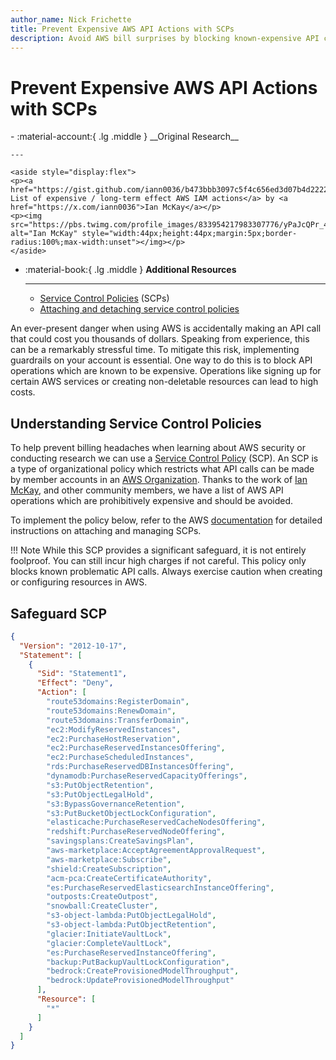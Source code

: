 ```yaml
---
author_name: Nick Frichette
title: Prevent Expensive AWS API Actions with SCPs
description: Avoid AWS bill surprises by blocking known-expensive API calls with an SCP.
---
```


# Prevent Expensive AWS API Actions with SCPs

<div class="grid cards" markdown>
-   :material-account:{ .lg .middle } __Original Research__

    ---

    <aside style="display:flex">
    <p><a href="https://gist.github.com/iann0036/b473bbb3097c5f4c656ed3d07b4d2222"> List of expensive / long-term effect AWS IAM actions</a> by <a href="https://x.com/iann0036">Ian McKay</a></p>
    <p><img src="https://pbs.twimg.com/profile_images/833954217983307776/yPaJcQPr_400x400.jpg" alt="Ian McKay" style="width:44px;height:44px;margin:5px;border-radius:100%;max-width:unset"></img></p>
    </aside>

-   :material-book:{ .lg .middle } __Additional Resources__

    ---

    - [Service Control Policies](https://docs.aws.amazon.com/organizations/latest/userguide/orgs_manage_policies_scps.html) (SCPs)
    - [Attaching and detaching service control policies](https://docs.aws.amazon.com/organizations/latest/userguide/orgs_manage_policies_scps_attach.html)
</div>

An ever-present danger when using AWS is accidentally making an API call that could cost you thousands of dollars. Speaking from experience, this can be a remarkably stressful time. To mitigate this risk, implementing guardrails on your account is essential. One way to do this is to block API operations which are known to be expensive. Operations like signing up for certain AWS services or creating non-deletable resources can lead to high costs.

## Understanding Service Control Policies

To help prevent billing headaches when learning about AWS security or conducting research we can use a [Service Control Policy](https://docs.aws.amazon.com/organizations/latest/userguide/orgs_manage_policies_scps.html) (SCP). An SCP is a type of organizational policy which restricts what API calls can be made by member accounts in an [AWS Organization](/aws/general-knowledge/aws_organizations_defaults/). Thanks to the work of [Ian McKay](https://x.com/iann0036), and other community members, we have a list of AWS API operations which are prohibitively expensive and should be avoided. 

To implement the policy below, refer to the AWS [documentation](https://docs.aws.amazon.com/organizations/latest/userguide/orgs_manage_policies_scps_attach.html) for detailed instructions on attaching and managing SCPs.

!!! Note
    While this SCP provides a significant safeguard, it is not entirely foolproof. You can still incur high charges if not careful. This policy only blocks known problematic API calls. Always exercise caution when creating or configuring resources in AWS.

## Safeguard SCP

```json
{
  "Version": "2012-10-17",
  "Statement": [
    {
      "Sid": "Statement1",
      "Effect": "Deny",
      "Action": [
        "route53domains:RegisterDomain",
        "route53domains:RenewDomain",
        "route53domains:TransferDomain",
        "ec2:ModifyReservedInstances",
        "ec2:PurchaseHostReservation",
        "ec2:PurchaseReservedInstancesOffering",
        "ec2:PurchaseScheduledInstances",
        "rds:PurchaseReservedDBInstancesOffering",
        "dynamodb:PurchaseReservedCapacityOfferings",
        "s3:PutObjectRetention",
        "s3:PutObjectLegalHold",
        "s3:BypassGovernanceRetention",
        "s3:PutBucketObjectLockConfiguration",
        "elasticache:PurchaseReservedCacheNodesOffering",
        "redshift:PurchaseReservedNodeOffering",
        "savingsplans:CreateSavingsPlan",
        "aws-marketplace:AcceptAgreementApprovalRequest",
        "aws-marketplace:Subscribe",
        "shield:CreateSubscription",
        "acm-pca:CreateCertificateAuthority",
        "es:PurchaseReservedElasticsearchInstanceOffering",
        "outposts:CreateOutpost",
        "snowball:CreateCluster",
        "s3-object-lambda:PutObjectLegalHold",
        "s3-object-lambda:PutObjectRetention",
        "glacier:InitiateVaultLock",
        "glacier:CompleteVaultLock",
        "es:PurchaseReservedInstanceOffering",
        "backup:PutBackupVaultLockConfiguration",
        "bedrock:CreateProvisionedModelThroughput",
        "bedrock:UpdateProvisionedModelThroughput"
      ],
      "Resource": [
        "*"
      ]
    }
  ]
}
```
